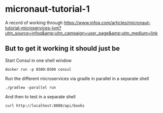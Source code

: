 # micronaut-tutorial-1
A record of working through https://www.infoq.com/articles/micronaut-tutorial-microservices-jvm?utm_source=infoq&amp;utm_campaign=user_page&amp;utm_medium=link

## But to get it working it should just be

Start Consul in one shell window

    docker run -p 8500:8500 consul
    
Run the different microservices via gradle in parallel in a separate shell

    ./gradlew -parallel run
    
And then to test in a separate shell

    curl http://localhost:8080/api/books
